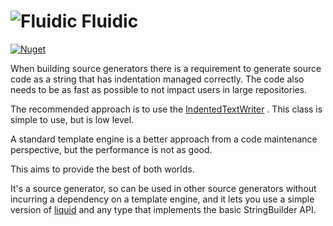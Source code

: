 <!-- markdownlint-disable MD013 -->

# ![Fluidic](https://raw.githubusercontent.com/bmazzarol/Fluidic/main/droplets-small-icon.png) Fluidic

<!-- markdownlint-enable MD013 -->

[![Nuget](https://img.shields.io/nuget/v/fluidic.sourcegenerator)](https://www.nuget.org/packages/tuxedo.sourcegenerator/)

When building source generators there is a requirement to generate source code
as a string that has indentation managed correctly. The code also needs to be
as fast as possible to not impact users in large repositories.

The recommended approach is to use
the [IndentedTextWriter](https://learn.microsoft.com/en-us/dotnet/api/system.codedom.compiler.indentedtextwriter?view=net-9.0)
. This class is simple to use, but is low level.

A standard template engine is a better approach from a code maintenance
perspective, but the performance is not as good.

This aims to provide the best of both worlds.

It's a source generator, so can be used in other source generators without
incurring a dependency on a template engine, and it lets you use a simple
version of [liquid](https://shopify.github.io/liquid/) and any type that
implements the basic StringBuilder API.
